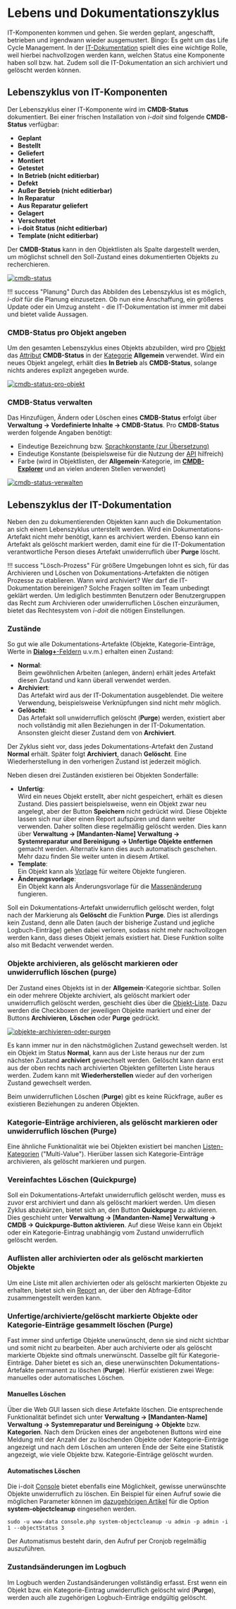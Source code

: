 # Lebens und Dokumentationszyklus

IT-Komponenten kommen und gehen. Sie werden geplant, angeschafft, betrieben und irgendwann wieder ausgemustert. Bingo: Es geht um das Life Cycle Management. In der [IT-Dokumentation](../glossar.md) spielt dies eine wichtige Rolle, weil hierbei nachvollzogen werden kann, welchen Status eine Komponente haben soll bzw. hat. Zudem soll die IT-Dokumentation an sich archiviert und gelöscht werden können.

## Lebenszyklus von IT-Komponenten

Der Lebenszyklus einer IT-Komponente wird im **CMDB-Status** dokumentiert. Bei einer frischen Installation von _i-doit_ sind folgende **CMDB-Status** verfügbar:

-   **Geplant**
-   **Bestellt**
-   **Geliefert**
-   **Montiert**
-   **Getestet**
-   **In Betrieb (nicht editierbar)**
-   **Defekt**
-   **Außer Betrieb (nicht editierbar)**
-   **In Reparatur**
-   **Aus Reparatur geliefert**
-   **Gelagert**
-   **Verschrottet**
-   **i-doit Status (nicht editierbar)**
-   **Template (nicht editierbar)**

Der **CMDB-Status** kann in den Objektlisten als Spalte dargestellt werden, um möglichst schnell den Soll-Zustand eines dokumentierten Objekts zu recherchieren.

[![cmdb-status](../assets/images/de/grundlagen/lebens-und-dokumentationszyklus/1-lud.png)](../assets/images/de/grundlagen/lebens-und-dokumentationszyklus/1-lud.png)

!!! success "Planung"
    Durch das Abbilden des Lebenszyklus ist es möglich, _i-doit_ für die Planung einzusetzen. Ob nun eine Anschaffung, ein größeres Update oder ein Umzug ansteht - die IT-Dokumentation ist immer mit dabei und bietet valide Aussagen.

### CMDB-Status pro Objekt angeben

Um den gesamten Lebenszyklus eines Objekts abzubilden, wird pro [Objekt](../glossar.md) das [Attribut](../glossar.md) **CMDB-Status** in der [Kategorie](../glossar.md) **Allgemein** verwendet. Wird ein neues Objekt angelegt, erhält dies **In Betrieb** als **CMDB-Status**, solange nichts anderes explizit angegeben wurde.

[![cmdb-status-pro-objekt](../assets/images/de/grundlagen/lebens-und-dokumentationszyklus/2-lud.png)](../assets/images/de/grundlagen/lebens-und-dokumentationszyklus/2-lud.png)

### CMDB-Status verwalten

Das Hinzufügen, Ändern oder Löschen eines **CMDB-Status** erfolgt über **Verwaltung → Vordefinierte Inhalte → CMDB-Status**. Pro **CMDB-Status** werden folgende Angaben benötigt:

-   Eindeutige Bezeichnung bzw. [Sprachkonstante (zur Übersetzung)](../administration/mehrsprachigkeit-und-uebersetzungen.md)
-   Eindeutige Konstante (beispielsweise für die Nutzung der [API](../i-doit-add-ons/api/index.md) hilfreich)
-   Farbe (wird in Objektlisten, der **Allgemein**\-Kategorie, im [**CMDB-Explorer**](../auswertungen/cmdb-explorer/index.md) und an vielen anderen Stellen verwendet)

[![cmdb-status-verwalten](../assets/images/de/grundlagen/lebens-und-dokumentationszyklus/3-lud.png)](../assets/images/de/grundlagen/lebens-und-dokumentationszyklus/3-lud.png)

## Lebenszyklus der IT-Dokumentation

Neben den zu dokumentierenden Objekten kann auch die Dokumentation an sich einem Lebenszyklus unterstellt werden. Wird ein Dokumentations-Artefakt nicht mehr benötigt, kann es archiviert werden. Ebenso kann ein Artefakt als gelöscht markiert werden, damit eine für die IT-Dokumentation verantwortliche Person dieses Artefakt unwiderruflich über **Purge** löscht.

!!! success "Lösch-Prozess"
    Für größere Umgebungen lohnt es sich, für das Archivieren und Löschen von Dokumentations-Artefakten die nötigen Prozesse zu etablieren. Wann wird archiviert? Wer darf die IT-Dokumentation bereinigen? Solche Fragen sollten im Team unbedingt geklärt werden. Um lediglich bestimmten Benutzern oder Benutzergruppen das Recht zum Archivieren oder unwiderruflichen Löschen einzuräumen, bietet das Rechtesystem von _i-doit_ die nötigen Einstellungen.

### Zustände

So gut wie alle Dokumentations-Artefakte (Objekte, Kategorie-Einträge, Werte in [**Dialog+**-Feldern](dialog-admin.md) u.v.m.) erhalten einen Zustand:

-   **Normal**:<br> Beim gewöhnlichen Arbeiten (anlegen, ändern) erhält jedes Artefakt diesen Zustand und kann überall verwendet werden.
-   **Archiviert**:<br> Das Artefakt wird aus der IT-Dokumentation ausgeblendet. Die weitere Verwendung, beispielsweise Verknüpfungen sind nicht mehr möglich.
-   **Gelöscht**:<br> Das Artefakt soll unwiderruflich gelöscht (**Purge**) werden, existiert aber noch vollständig mit allen Beziehungen in der IT-Dokumentation. Ansonsten gleicht dieser Zustand dem von **Archiviert**.

Der Zyklus sieht vor, dass jedes Dokumentations-Artefakt den Zustand **Normal** erhält. Später folgt **Archiviert**, danach **Gelöscht**. Eine Wiederherstellung in den vorherigen Zustand ist jederzeit möglich.

Neben diesen drei Zuständen existieren bei Objekten Sonderfälle:

-   **Unfertig**:<br> Wird ein neues Objekt erstellt, aber nicht gespeichert, erhält es diesen Zustand. Dies passiert beispielsweise, wenn ein Objekt zwar neu angelegt, aber der Button **Speichern** nicht gedrückt wird. Diese Objekte lassen sich nur über einen Report aufspüren und dann weiter verwenden. Daher sollten diese regelmäßig gelöscht werden. Dies kann über **Verwaltung → [Mandanten-Name] Verwaltung → Systemreparatur und Bereinigung → Unfertige Objekte entfernen** gemacht werden. Alternativ kann dies auch automatisch geschehen. Mehr dazu finden Sie weiter unten in diesem Artikel.
-   **Template**:<br> Ein Objekt kann als [Vorlage](../effizientes-dokumentieren/templates.md) für weitere Objekte fungieren.
-   **Änderungsvorlage**:<br> Ein Objekt kann als Änderungsvorlage für die [Massenänderung](../effizientes-dokumentieren/massenaenderung.md) fungieren.

Soll ein Dokumentations-Artefakt unwiderruflich gelöscht werden, folgt nach der Markierung als **Gelöscht** die Funktion **Purge**. Dies ist allerdings kein Zustand, denn alle Daten (auch der bisherige Zustand und jegliche Logbuch-Einträge) gehen dabei verloren, sodass nicht mehr nachvollzogen werden kann, dass dieses Objekt jemals existiert hat. Diese Funktion sollte also mit Bedacht verwendet werden.

### Objekte archivieren, als gelöscht markieren oder unwiderruflich löschen (purge)

Der Zustand eines Objekts ist in der **Allgemein**\-Kategorie sichtbar. Sollen ein oder mehrere Objekte archiviert, als gelöscht markiert oder unwiderruflich gelöscht werden, geschieht dies über die [Objekt-Liste](objekt-liste/index.md). Dazu werden die Checkboxen der jeweiligen Objekte markiert und einer der Buttons **Archivieren**, **Löschen** oder **Purge** gedrückt.

[![objekte-archivieren-oder-purgen](../assets/images/de/grundlagen/lebens-und-dokumentationszyklus/4-lud.png)](../assets/images/de/grundlagen/lebens-und-dokumentationszyklus/4-lud.png)

Es kann immer nur in den nächstmöglichen Zustand gewechselt werden. Ist ein Objekt im Status **Normal**, kann aus der Liste heraus nur der zum nächsten Zustand **archiviert** gewechselt werden. Gelöscht kann dann erst aus der oben rechts nach archivierten Objekten gefilterten Liste heraus werden. Zudem kann mit **Wiederherstellen** wieder auf den vorherigen Zustand gewechselt werden.

Beim unwiderruflichen Löschen (**Purge**) gibt es keine Rückfrage, außer es existieren Beziehungen zu anderen Objekten.

### Kategorie-Einträge archivieren, als gelöscht markieren oder unwiderruflich löschen (Purge)

Eine ähnliche Funktionalität wie bei Objekten existiert bei manchen [Listen-Kategorien](../glossar.md) ("Multi-Value"). Hierüber lassen sich Kategorie-Einträge archivieren, als gelöscht markieren und purgen.

### Vereinfachtes Löschen (Quickpurge)

Soll ein Dokumentations-Artefakt unwiderruflich gelöscht werden, muss es zuvor erst archiviert und dann als gelöscht markiert werden. Um diesen Zyklus abzukürzen, bietet sich an, den Button **Quickpurge** zu aktivieren. Dies geschieht unter **Verwaltung → [Mandanten-Name] Verwaltung → CMDB → Quickpurge-Button aktivieren**. Auf diese Weise kann ein Objekt oder ein Kategorie-Eintrag unabhängig vom Zustand unwiderruflich gelöscht werden.

### Auflisten aller archivierten oder als gelöscht markierten Objekte

Um eine Liste mit allen archivierten oder als gelöscht markierten Objekte zu erhalten, bietet sich ein [Report](../auswertungen/report-manager.md) an, der über den Abfrage-Editor zusammengestellt werden kann.

### Unfertige/archivierte/gelöscht markierte Objekte oder Kategorie-Einträge gesammelt löschen (Purge)

Fast immer sind unfertige Objekte unerwünscht, denn sie sind nicht sichtbar und somit nicht zu bearbeiten. Aber auch archivierte oder als gelöscht markierte Objekte sind oftmals unerwünscht. Dasselbe gilt für Kategorie-Einträge. Daher bietet es sich an, diese unerwünschten Dokumentations-Artefakte permanent zu löschen (**Purge**). Hierfür existieren zwei Wege: manuelles oder automatisches Löschen.

#### Manuelles Löschen

Über die Web GUI lassen sich diese Artefakte löschen. Die entsprechende Funktionalität befindet sich unter **Verwaltung → [Mandanten-Name] Verwaltung → Systemreparatur und Bereinigung → Objekte** bzw. **Kategorien**. Nach dem Drücken eines der angebotenen Buttons wird eine Meldung mit der Anzahl der zu löschenden Objekte oder Kategorie-Einträge angezeigt und nach dem Löschen am unteren Ende der Seite eine Statistik angezeigt, wie viele Objekte bzw. Kategorie-Einträge gelöscht wurden.

#### Automatisches Löschen

Die i-doit [Console](../automatisierung-und-integration/cli/index.md) bietet ebenfalls eine Möglichkeit, gewisse unerwünschte Objekte unwiderruflich zu löschen.  Ein Beispiel für einen Aufruf sowie die möglichen Parameter können im [dazugehörigen Artikel](../automatisierung-und-integration/cli/console/optionen-und-parameter-der-console.md) für die Option **system-objectcleanup** eingesehen werden.

```shell
sudo -u www-data console.php system-objectcleanup -u admin -p admin -i 1 --objectStatus 3
```

Der Automatismus besteht darin, den Aufruf per Cronjob regelmäßig auszuführen.

### Zustandsänderungen im Logbuch

Im Logbuch werden Zustandsänderungen vollständig erfasst. Erst wenn ein Objekt bzw. ein Kategorie-Eintrag unwiderruflich gelöscht wird (**Purge**), werden auch alle zugehörigen Logbuch-Einträge endgültig gelöscht.
